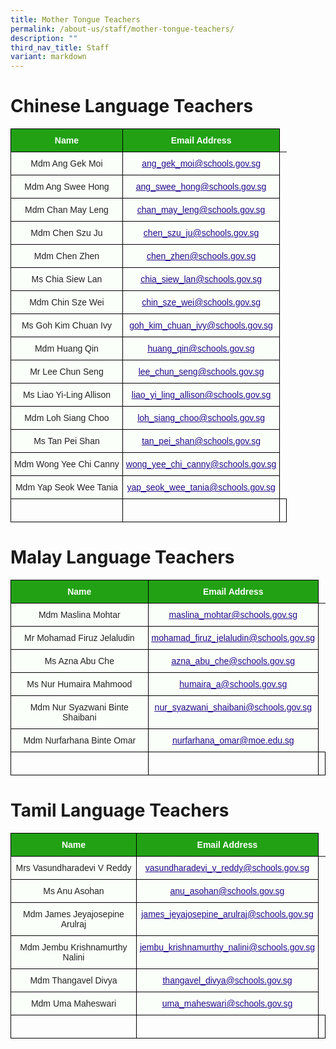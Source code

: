 ```yaml
---
title: Mother Tongue Teachers
permalink: /about-us/staff/mother-tongue-teachers/
description: ""
third_nav_title: Staff
variant: markdown
---
```

Chinese Language Teachers
=========================

<style type="text/css">
.tg  {border-collapse:collapse;border-spacing:0;}
.tg td{border-color:black;border-style:solid;border-width:1px;font-family:Arial, sans-serif;font-size:14px;
  overflow:hidden;padding:10px 5px;word-break:normal;}
.tg th{border-color:black;border-style:solid;border-width:1px;font-family:Arial, sans-serif;font-size:14px;
  font-weight:normal;overflow:hidden;padding:10px 5px;word-break:normal;}
.tg .tg-1h0n{background-color:#22A114;color:#FBFFFA;font-weight:bold;text-align:center;vertical-align:top}
.tg .tg-fskk{background-color:#FBFFFA;color:#21088A;font-weight:bold;text-align:center;text-decoration:underline;vertical-align:top}
.tg .tg-s6uv{background-color:#FBFFFA;color:#222;text-align:center;vertical-align:middle}
</style>
<table class="tg">
<thead>
  <tr>
    <th class="tg-1h0n">Name</th>
    <th class="tg-1h0n">Email Address</th>
  </tr>
</thead>
<tbody>
	<tr>
    <td class="tg-s6uv"><span style="color:#222;background-color:#FBFFFA"> Mdm Ang Gek Moi </span></td>
    <td class="tg-s6uv"><span style="color:#222;background-color:#FBFFFA"> </span><a href="mailto:ang_gek_moi@schools.gov.sg"><span style="font-weight:500;text-decoration:underline;color:#21088A">ang_gek_moi@schools.gov.sg</span></a></td>
  </tr>
  <tr>
    <td class="tg-s6uv"><span style="color:#222;background-color:#FBFFFA"> Mdm Ang Swee Hong</span></td>
    <td class="tg-s6uv"><span style="color:#222;background-color:#FBFFFA"> </span><a href="mailto:ang_swee_hong@schools.gov.sg"><span style="font-weight:500;text-decoration:underline;color:#21088A">ang_swee_hong@schools.gov.sg</span></a></td>
  </tr>
  <tr>
    <td class="tg-s6uv"><span style="color:#222;background-color:#FBFFFA">Mdm Chan May Leng</span><br></td>
    <td class="tg-fskk"><a href="mailto:chan_may_leng@schools.gov.sg"><span style="font-weight:500;text-decoration:underline;color:#21088A">chan_may_leng@schools.gov.sg</span></a><br></td>
  </tr>
  <tr>
    <td class="tg-s6uv"><span style="color:#222;background-color:#FBFFFA">Mdm Chen Szu Ju</span><br></td>
    <td class="tg-fskk"><a href="mailto:chen_szu_ju@schools.gov.sg"><span style="font-weight:500;text-decoration:underline;color:#21088A">chen_szu_ju@schools.gov.sg</span></a><br></td>
  </tr>
  <tr>
    <td class="tg-s6uv"><span style="color:#222;background-color:#FBFFFA">Mdm Chen Zhen</span><br></td>
    <td class="tg-fskk"><a href="mailto:chen_zhen@schools.gov.sg"><span style="font-weight:500;text-decoration:underline;color:#21088A">chen_zhen@schools.gov.sg</span></a><br></td>
  </tr>
  <tr>
    <td class="tg-s6uv"><span style="color:#222;background-color:#FBFFFA">Ms Chia Siew Lan</span><br></td>
    <td class="tg-fskk"><a href="mailto:chia_siew_lan@schools.gov.sg"><span style="font-weight:500;text-decoration:underline;color:#21088A">chia_siew_lan@schools.gov.sg</span></a><br></td>
  </tr>
  <tr>
    <td class="tg-s6uv"><span style="color:#222;background-color:#FBFFFA">Mdm Chin Sze Wei</span><br></td>
    <td class="tg-fskk"><a href="mailto:chin_sze_wei@schools.gov.sg"><span style="font-weight:500;text-decoration:underline;color:#21088A">chin_sze_wei@schools.gov.sg</span></a><br></td>
  </tr>
  <tr>
    <td class="tg-s6uv"><span style="color:#222;background-color:#FBFFFA">Ms Goh Kim Chuan Ivy</span><br></td>
    <td class="tg-fskk"><a href="mailto:goh_kim_chuan_ivy@schools.gov.sg"><span style="font-weight:500;text-decoration:underline;color:#21088A">goh_kim_chuan_ivy@schools.gov.sg</span></a><br></td>
  </tr>
  <tr>
    <td class="tg-s6uv"><span style="color:#222;background-color:#FBFFFA">Mdm Huang Qin</span><br></td>
    <td class="tg-fskk"><a href="mailto:huang_qin@schools.gov.sg"><span style="font-weight:500;text-decoration:underline;color:#21088A">huang_qin@schools.gov.sg</span></a><br></td>
  </tr>
  
  <tr>
    <td class="tg-s6uv"><span style="color:#222;background-color:#FBFFFA">Mr Lee Chun Seng</span></td>
    <td class="tg-fskk"><a href="mailto:lee_chun_seng@schools.gov.sg"><span style="font-weight:500;text-decoration:underline;color:#21088A">lee_chun_seng@schools.gov.sg</span></a></td>
  </tr>
  <tr>
    <td class="tg-s6uv"><span style="color:#222;background-color:#FBFFFA">Ms Liao Yi-Ling Allison</span></td>
    <td class="tg-fskk"><a href="mailto:liao_yi_ling_allison@schools.gov.sg"><span style="font-weight:500;text-decoration:underline;color:#21088A">liao_yi_ling_allison@schools.gov.sg</span></a></td>
  </tr>
  <tr>
    <td class="tg-s6uv"><span style="color:#222;background-color:#FBFFFA">Mdm Loh Siang Choo</span></td>
    <td class="tg-fskk"><a href="mailto:loh_siang_choo@schools.gov.sg"><span style="font-weight:500;text-decoration:underline;color:#21088A">loh_siang_choo@schools.gov.sg</span></a></td>
  </tr>
  <tr>
    <td class="tg-s6uv"><span style="color:#222;background-color:#FBFFFA"> Ms Tan Pei Shan</span></td>
    <td class="tg-s6uv"><span style="color:#222;background-color:#FBFFFA"> </span><a href="mailto:tan_pei_shan@schools.gov.sg"><span style="font-weight:500;text-decoration:underline;color:#21088A">tan_pei_shan@schools.gov.sg</span></a></td>
	</tr>
  <tr>
    <td class="tg-s6uv"><span style="color:#222;background-color:#FBFFFA">Mdm Wong Yee Chi Canny</span></td>
    <td class="tg-fskk"><a href="mailto:wong_yee_chi_canny@schools.gov.sg"><span style="font-weight:500;text-decoration:underline;color:#21088A">wong_yee_chi_canny@schools.gov.sg</span></a></td>
  </tr>
 <tr>
    <td class="tg-s6uv"><span style="color:#222;background-color:#FBFFFA">Mdm Yap Seok Wee Tania</span></td>
    <td class="tg-fskk"><a href="mailto:yap_seok_wee_tania@schools.gov.sg"><span style="font-weight:500;text-decoration:underline;color:#21088A">yap_seok_wee_tania@schools.gov.sg</span></a></td>
  </tr>
		<tr>
    <td class="tg-rxka"><span style="color:#222;background-color:#FBFFFA"></span></td>
    <td class="tg-rxka"><span style="color:#222;background-color:#FBFFFA"></span><br></td>
    <td class="tg-agmf"><br></td>
  </tr>
  
</tbody>
</table>

Malay Language Teachers
=======================

<style type="text/css">
.tg  {border-collapse:collapse;border-spacing:0;}
.tg td{border-color:black;border-style:solid;border-width:1px;font-family:Arial, sans-serif;font-size:14px;
  overflow:hidden;padding:10px 5px;word-break:normal;}
.tg th{border-color:black;border-style:solid;border-width:1px;font-family:Arial, sans-serif;font-size:14px;
  font-weight:normal;overflow:hidden;padding:10px 5px;word-break:normal;}
.tg .tg-1h0n{background-color:#22A114;color:#FBFFFA;font-weight:bold;text-align:center;vertical-align:top}
.tg .tg-fskk{background-color:#FBFFFA;color:#21088A;font-weight:bold;text-align:center;text-decoration:underline;vertical-align:top}
.tg .tg-s6uv{background-color:#FBFFFA;color:#222;text-align:center;vertical-align:middle}
</style>
<table class="tg">
<thead>
  <tr>
    <th class="tg-1h0n">Name</th>
    <th class="tg-1h0n">Email Address</th>
  </tr>
</thead>
<tbody>
  <tr>
    <td class="tg-s6uv"><span style="color:#222;background-color:#FBFFFA">Mdm Maslina Mohtar</span><br></td>
    <td class="tg-fskk"><a href="mailto:maslina_mohtar@schools.gov.sg"><span style="font-weight:500;text-decoration:underline;color:#21088A">maslina_mohtar@schools.gov.sg</span></a><br></td>
  </tr>
  <tr>
    <td class="tg-s6uv"><span style="color:#222;background-color:#FBFFFA">Mr Mohamad Firuz Jelaludin</span><br></td>
    <td class="tg-fskk"><a href="mailto:mohamad_firuz_jelaludin@schools.gov.sg"><span style="font-weight:500;text-decoration:underline;color:#21088A">mohamad_firuz_jelaludin@schools.gov.sg</span></a><br></td>
  </tr>
	<tr>
    <td class="tg-s6uv"><span style="color:#222;background-color:#FBFFFA">Ms Azna Abu Che</span></td>
    <td class="tg-fskk"><a href="mailto:azna_abu_che@schools.gov.sg"><span style="font-weight:500;text-decoration:underline;color:#21088A">azna_abu_che@schools.gov.sg</span></a></td>
  </tr>
  <tr>
    <td class="tg-s6uv"><span style="color:#222;background-color:#FBFFFA"> Ms Nur Humaira Mahmood</span></td>
    <td class="tg-fskk"><a href="mailto:humaira_a@schools.gov.sg"><span style="font-weight:500;text-decoration:underline;color:#21088A">humaira_a@schools.gov.sg</span></a><span style="color:#222;background-color:#FBFFFA"> </span></td>
  </tr>
 <tr>
    <td class="tg-s6uv"><span style="color:#222;background-color:#FBFFFA"> Mdm Nur Syazwani Binte Shaibani</span></td>
    <td class="tg-fskk"><a href="mailto:nur_syazwani_shaibani@schools.gov.sg"><span style="font-weight:500;text-decoration:underline;color:#21088A">nur_syazwani_shaibani@schools.gov.sg</span></a></td>
  </tr>
	 <tr>
    <td class="tg-s6uv"><span style="color:#222;background-color:#FBFFFA">Mdm Nurfarhana Binte Omar</span></td>
    <td class="tg-fskk"><a href="mailto:nurfarhana_omar@moe.edu.sg"><span style="font-weight:500;text-decoration:underline;color:#21088A">nurfarhana_omar@moe.edu.sg</span></a></td>
  </tr>
		<tr>
    <td class="tg-rxka"><span style="color:#222;background-color:#FBFFFA"></span></td>
    <td class="tg-rxka"><span style="color:#222;background-color:#FBFFFA"></span><br></td>
    <td class="tg-agmf"><br></td>
  </tr>
</tbody>
</table>

Tamil Language Teachers
=======================

<style type="text/css">
.tg  {border-collapse:collapse;border-spacing:0;}
.tg td{border-color:black;border-style:solid;border-width:1px;font-family:Arial, sans-serif;font-size:14px;
  overflow:hidden;padding:10px 5px;word-break:normal;}
.tg th{border-color:black;border-style:solid;border-width:1px;font-family:Arial, sans-serif;font-size:14px;
  font-weight:normal;overflow:hidden;padding:10px 5px;word-break:normal;}
.tg .tg-1h0n{background-color:#22A114;color:#FBFFFA;font-weight:bold;text-align:center;vertical-align:top}
.tg .tg-fskk{background-color:#FBFFFA;color:#21088A;font-weight:bold;text-align:center;text-decoration:underline;vertical-align:top}
.tg .tg-s6uv{background-color:#FBFFFA;color:#222;text-align:center;vertical-align:middle}
</style>
<table class="tg">
<thead>
  <tr>
    <th class="tg-1h0n">Name</th>
    <th class="tg-1h0n">Email Address</th>
  </tr>
</thead>
<tbody>
  <tr>
    <td class="tg-s6uv"><span style="color:#222;background-color:#FBFFFA">Mrs Vasundharadevi V Reddy</span></td>
    <td class="tg-fskk"><a href="mailto:vasundharadevi_v_reddy@schools.gov.sg"><span style="font-weight:500;text-decoration:underline;color:#21088A">vasundharadevi_v_reddy@schools.gov.sg</span></a><span style="color:#222;background-color:#FBFFFA"> </span></td>
  </tr>
		 <tr>
    <td class="tg-s6uv"><span style="color:#222;background-color:#FBFFFA">Ms Anu Asohan</span></td>
    <td class="tg-fskk"><a href="mailto:anu_asohan@schools.gov.sg"><span style="font-weight:500;text-decoration:underline;color:#21088A">anu_asohan@schools.gov.sg</span></a><span style="color:#222;background-color:#FBFFFA"> </span></td>
  </tr>
 <tr>
    <td class="tg-s6uv"><span style="color:#222;background-color:#FBFFFA">Mdm James Jeyajosepine Arulraj</span></td>
    <td class="tg-fskk"><a href="mailto:james_jeyajosepine_arulraj@schools.gov.sg"><span style="font-weight:500;text-decoration:underline;color:#21088A">james_jeyajosepine_arulraj@schools.gov.sg</span></a><span style="color:#222;background-color:#FBFFFA"> </span></td>
  </tr>
	 <tr>
    <td class="tg-s6uv"><span style="color:#222;background-color:#FBFFFA">Mdm Jembu Krishnamurthy Nalini</span></td>
    <td class="tg-fskk"><a href="mailto:jembu_krishnamurthy_nalini@schools.gov.sg"><span style="font-weight:500;text-decoration:underline;color:#21088A">jembu_krishnamurthy_nalini@schools.gov.sg</span></a><span style="color:#222;background-color:#FBFFFA"> </span></td>
  </tr>
 <tr>
    <td class="tg-s6uv"><span style="color:#222;background-color:#FBFFFA">Mdm Thangavel Divya</span></td>
    <td class="tg-fskk"><a href="mailto:thangavel_divya@schools.gov.sg"><span style="font-weight:500;text-decoration:underline;color:#21088A">thangavel_divya@schools.gov.sg</span></a><span style="color:#222;background-color:#FBFFFA"> </span></td>
  </tr>
<tr>
    <td class="tg-s6uv"><span style="color:#222;background-color:#FBFFFA">Mdm Uma Maheswari</span></td>
    <td class="tg-fskk"><a href="mailto:uma_maheswari@schools.gov.sg"><span style="font-weight:500;text-decoration:underline;color:#21088A">uma_maheswari@schools.gov.sg</span></a><span style="color:#222;background-color:#FBFFFA"> </span></td>
  </tr>
		<tr>
    <td class="tg-rxka"><span style="color:#222;background-color:#FBFFFA"></span></td>
    <td class="tg-rxka"><span style="color:#222;background-color:#FBFFFA"></span><br></td>
    <td class="tg-agmf"><br></td>
  </tr>
</tbody>
</table>